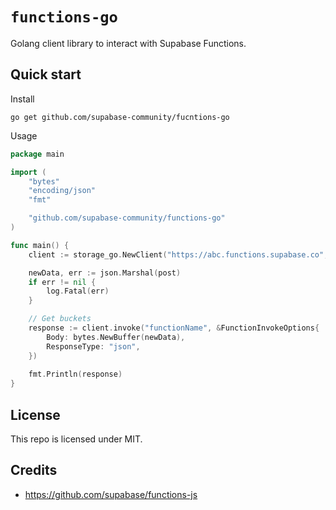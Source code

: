 # `functions-go`

Golang client library to interact with Supabase Functions.

## Quick start
Install
```shell
go get github.com/supabase-community/fucntions-go
```

Usage

```go
package main

import (
	"bytes"
	"encoding/json"
	"fmt"

	"github.com/supabase-community/functions-go"
)

func main() {
	client := storage_go.NewClient("https://abc.functions.supabase.co", "<service-token>", nil)

	newData, err := json.Marshal(post)
	if err != nil {
		log.Fatal(err)
	}

	// Get buckets
	response := client.invoke("functionName", &FunctionInvokeOptions{
		Body: bytes.NewBuffer(newData),
		ResponseType: "json",
	})
	
	fmt.Println(response)
}
```

## License

This repo is licensed under MIT.

## Credits

- https://github.com/supabase/functions-js